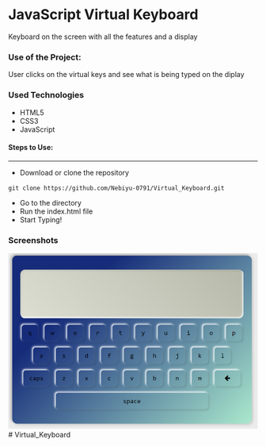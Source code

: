 <h1>JavaScript Virtual Keyboard</h1>

<p>Keyboard on the screen with all the features and a display</p>

### Use of the Project:

<p>User clicks on the virtual keys and see what is being typed on the diplay</p>

<h3>Used Technologies</h3>
<ul>
  <li>HTML5</li>
  <li>CSS3</li>
  <li>JavaScript</li>
</ul>

#### Steps to Use:

---

- Download or clone the repository

```
git clone https://github.com/Nebiyu-0791/Virtual_Keyboard.git
```

- Go to the directory
- Run the index.html file
- Start Typing!

<h3> Screenshots </h3>
<img src = "https://github.com/Nebiyu-0791/Virtual_Keyboard/blob/main/snap.PNG"/>
<br># Virtual_Keyboard

